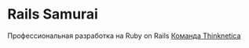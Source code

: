 # Rails Samurai
Профессиональная разработка на  Ruby on Rails [Команда Thinknetica](http://www.thinknetica.com/)